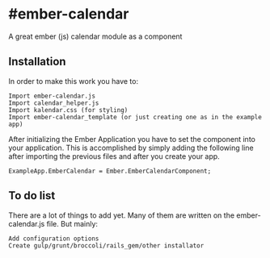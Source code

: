 #ember-calendar
================

A great ember (js) calendar module as a component

## Installation

In order to make this work you have to:
	
	Import ember-calendar.js 
	Import calendar_helper.js
	Import kalendar.css (for styling)
	Import ember-calendar_template (or just creating one as in the example app)
	
After initializing the Ember Application you have to set the component into your application. This is accomplished by simply adding the following line after importing the previous files and after you create your app. 
	
	ExampleApp.EmberCalendar = Ember.EmberCalendarComponent;
	
## To do list

There are a lot of things to add yet. Many of them are written on the ember-calendar.js file. But mainly:

	Add configuration options
	Create gulp/grunt/broccoli/rails_gem/other installator
	
